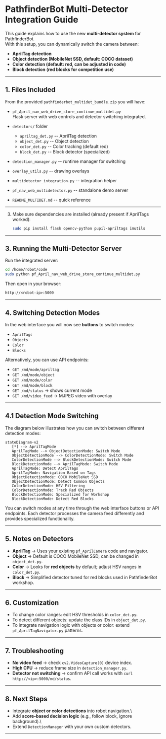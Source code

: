 # PathfinderBot Multi-Detector Integration Guide

This guide explains how to use the new **multi-detector system** for
PathfinderBot.\
With this setup, you can dynamically switch the camera between:

-   **AprilTag detection**
-   **Object detection (MobileNet SSD, default: COCO dataset)**
-   **Color detection (default: red, can be adjusted in code)**
-   **Block detection (red blocks for competition use)**

------------------------------------------------------------------------

## 1. Files Included

From the provided `pathfinderbot_multidet_bundle.zip` you will have:

-   `pf_April_nav_web_drive_store_continue_multidet.py`\
    Flask server with web controls and detector switching integrated.

-   `detectors/` folder

    -   `apriltag_det.py` -- AprilTag detection
    -   `object_det.py` -- Object detection
    -   `color_det.py` -- Color tracking (default red)
    -   `block_det.py` -- Block detector (specialized)

-   `detection_manager.py` -- runtime manager for switching

-   `overlay_utils.py` -- drawing overlays

-   `multidetector_integration.py` -- integration helper

-   `pf_nav_web_multidetector.py` -- standalone demo server

-   `README_MULTIDET.md` -- quick reference
--------------------------------------------------------------------------
3.  Make sure dependencies are installed (already present if AprilTags
    worked):

    ``` bash
    sudo pip install flask opencv-python pupil-apriltags imutils
    ```

------------------------------------------------------------------------

## 3. Running the Multi-Detector Server

Run the integrated server:

``` bash
cd /home/robot/code
sudo python pf_April_nav_web_drive_store_continue_multidet.py
```

Then open in your browser:

    http://<robot-ip>:5000

------------------------------------------------------------------------

## 4. Switching Detection Modes

In the web interface you will now see **buttons** to switch modes:

-   `AprilTags`
-   `Objects`
-   `Color`
-   `Blocks`

Alternatively, you can use API endpoints:

-   `GET /md/mode/apriltag`
-   `GET /md/mode/object`
-   `GET /md/mode/color`
-   `GET /md/mode/block`
-   `GET /md/status` → shows current mode
-   `GET /md/video_feed` → MJPEG video with overlay

------------------------------------------------------------------------

## 4.1 Detection Mode Switching

The diagram below illustrates how you can switch between different detection modes:

```mermaid
stateDiagram-v2
   [*] --> AprilTagMode
   AprilTagMode --> ObjectDetectionMode: Switch Mode
   ObjectDetectionMode --> ColorDetectionMode: Switch Mode
   ColorDetectionMode --> BlockDetectionMode: Switch Mode
   BlockDetectionMode --> AprilTagMode: Switch Mode
   AprilTagMode: Detect AprilTags
   AprilTagMode: Navigation Based on Tags
   ObjectDetectionMode: COCO MobileNet SSD
   ObjectDetectionMode: Detect Common Objects
   ColorDetectionMode: HSV Filtering
   ColorDetectionMode: Track Red Objects
   BlockDetectionMode: Specialized for Workshop
   BlockDetectionMode: Detect Red Blocks
```

You can switch modes at any time through the web interface buttons or API endpoints. Each detector processes the camera feed differently and provides specialized functionality.

------------------------------------------------------------------------

## 5. Notes on Detectors

-   **AprilTag** → Uses your existing `pf_AprilCamera` code and
    navigator.
-   **Object** → Default is COCO MobileNet SSD; can be changed in
    `object_det.py`.
-   **Color** → Looks for **red objects** by default; adjust HSV ranges
    in `color_det.py`.
-   **Block** → Simplified detector tuned for red blocks used in
    PathfinderBot workshop.

------------------------------------------------------------------------

## 6. Customization

-   To change color ranges: edit HSV thresholds in `color_det.py`.
-   To detect different objects: update the class IDs in
    `object_det.py`.
-   To integrate navigation logic with objects or color: extend
    `pf_AprilTagNavigator.py` patterns.

------------------------------------------------------------------------

## 7. Troubleshooting

-   **No video feed** → check `cv2.VideoCapture(0)` device index.
-   **High CPU** → reduce frame size in `detection_manager.py`.
-   **Detector not switching** → confirm API call works with
    `curl http://<ip>:5000/md/status`.

------------------------------------------------------------------------

## 8. Next Steps

-   Integrate **object or color detections** into robot navigation.\
-   Add **score-based decision logic** (e.g., follow block, ignore
    background).\
-   Extend `DetectionManager` with your own custom detectors.

------------------------------------------------------------------------
